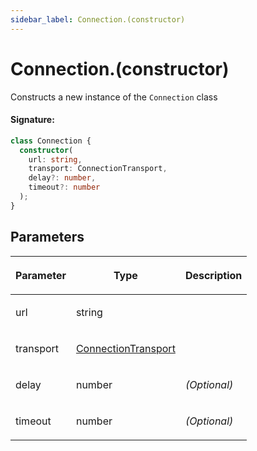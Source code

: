```yaml
---
sidebar_label: Connection.(constructor)
---
```


# Connection.(constructor)

Constructs a new instance of the `Connection` class

#### Signature:

```typescript
class Connection {
  constructor(
    url: string,
    transport: ConnectionTransport,
    delay?: number,
    timeout?: number
  );
}
```

## Parameters

<table><thead><tr><th>

Parameter

</th><th>

Type

</th><th>

Description

</th></tr></thead>
<tbody><tr><td>

url

</td><td>

string

</td><td>

</td></tr>
<tr><td>

transport

</td><td>

[ConnectionTransport](./puppeteer.connectiontransport.md)

</td><td>

</td></tr>
<tr><td>

delay

</td><td>

number

</td><td>

_(Optional)_

</td></tr>
<tr><td>

timeout

</td><td>

number

</td><td>

_(Optional)_

</td></tr>
</tbody></table>
